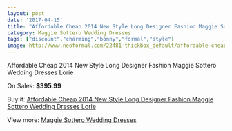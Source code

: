 ```yaml
---
layout: post
date: '2017-04-15'
title: "Affordable Cheap 2014 New Style Long Designer Fashion Maggie Sottero Wedding Dresses Lorie"
category: Maggie Sottero Wedding Dresses
tags: ["discount","charming","bonny","formal","style"]
image: http://www.neoformal.com/22481-thickbox_default/affordable-cheap-2014-new-style-long-designer-fashion-maggie-sottero-wedding-dresses-lorie.jpg
---
```

Affordable Cheap 2014 New Style Long Designer Fashion Maggie Sottero Wedding Dresses Lorie

On Sales: **$395.99**
<a href="https://www.neoformal.com/en/maggie-sottero-wedding-dresses-2014/7456-affordable-cheap-2014-new-style-long-designer-fashion-maggie-sottero-wedding-dresses-lorie.html"><amp-img layout="responsive" width="600" height="600" src="//www.neoformal.com/22481-thickbox_default/affordable-cheap-2014-new-style-long-designer-fashion-maggie-sottero-wedding-dresses-lorie.jpg" alt="Affordable Cheap 2014 New Style Long Designer Fashion Maggie Sottero Wedding Dresses Lorie 0" /></a>
<a href="https://www.neoformal.com/en/maggie-sottero-wedding-dresses-2014/7456-affordable-cheap-2014-new-style-long-designer-fashion-maggie-sottero-wedding-dresses-lorie.html"><amp-img layout="responsive" width="600" height="600" src="//www.neoformal.com/22483-thickbox_default/affordable-cheap-2014-new-style-long-designer-fashion-maggie-sottero-wedding-dresses-lorie.jpg" alt="Affordable Cheap 2014 New Style Long Designer Fashion Maggie Sottero Wedding Dresses Lorie 1" /></a>
<a href="https://www.neoformal.com/en/maggie-sottero-wedding-dresses-2014/7456-affordable-cheap-2014-new-style-long-designer-fashion-maggie-sottero-wedding-dresses-lorie.html"><amp-img layout="responsive" width="600" height="600" src="//www.neoformal.com/22482-thickbox_default/affordable-cheap-2014-new-style-long-designer-fashion-maggie-sottero-wedding-dresses-lorie.jpg" alt="Affordable Cheap 2014 New Style Long Designer Fashion Maggie Sottero Wedding Dresses Lorie 2" /></a>

Buy it: [Affordable Cheap 2014 New Style Long Designer Fashion Maggie Sottero Wedding Dresses Lorie](https://www.neoformal.com/en/maggie-sottero-wedding-dresses-2014/7456-affordable-cheap-2014-new-style-long-designer-fashion-maggie-sottero-wedding-dresses-lorie.html "Affordable Cheap 2014 New Style Long Designer Fashion Maggie Sottero Wedding Dresses Lorie")

View more: [Maggie Sottero Wedding Dresses](https://www.neoformal.com/en/123-maggie-sottero-wedding-dresses-2014 "Maggie Sottero Wedding Dresses")